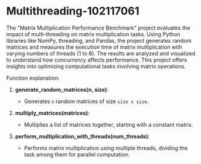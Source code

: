# Multithreading-102117061

The "Matrix Multiplication Performance Benchmark" project evaluates the impact of multi-threading on matrix multiplication tasks. Using Python libraries like NumPy, threading, and Pandas, the project generates random matrices and measures the execution time of matrix multiplication with varying numbers of threads (1 to 8). The results are analyzed and visualized to understand how concurrency affects performance. This project offers insights into optimizing computational tasks involving matrix operations.

Function explanation:
1. **generate_random_matrices(n, size)**:
   - Generates `n` random matrices of size `size x size`.

2. **multiply_matrices(matrices)**:
   - Multiplies a list of matrices together, starting with a constant matrix.

3. **perform_multiplication_with_threads(num_threads)**:
   - Performs matrix multiplication using multiple threads, dividing the task among them for parallel computation.


